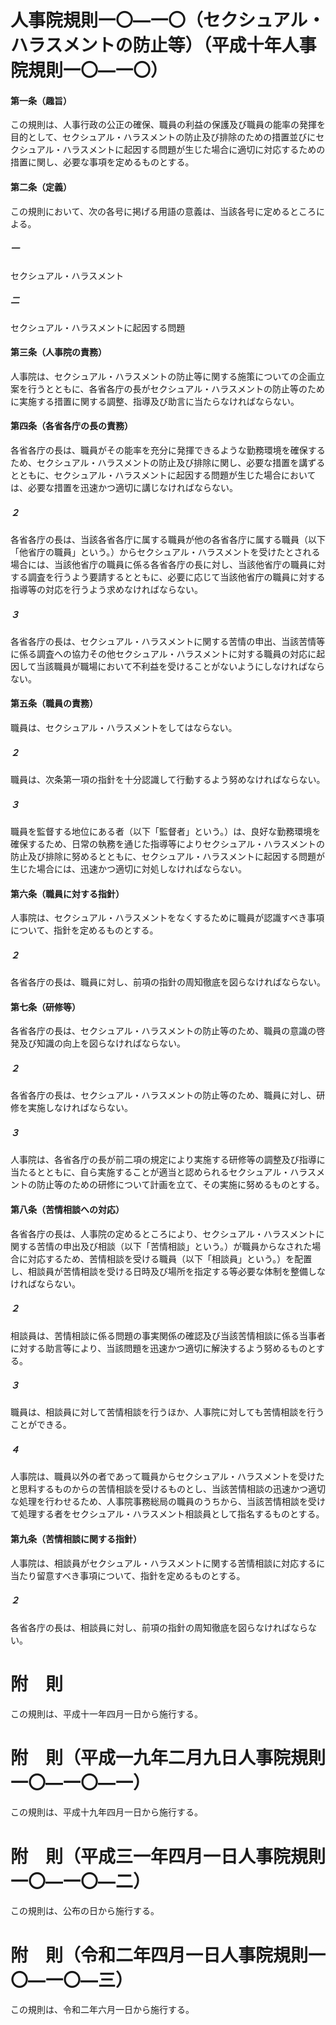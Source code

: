 # 人事院規則一〇―一〇（セクシュアル・ハラスメントの防止等）（平成十年人事院規則一〇―一〇）
#### 第一条（趣旨）
この規則は、人事行政の公正の確保、職員の利益の保護及び職員の能率の発揮を目的として、セクシュアル・ハラスメントの防止及び排除のための措置並びにセクシュアル・ハラスメントに起因する問題が生じた場合に適切に対応するための措置に関し、必要な事項を定めるものとする。
#### 第二条（定義）
この規則において、次の各号に掲げる用語の意義は、当該各号に定めるところによる。
##### 一
セクシュアル・ハラスメント
##### 二
セクシュアル・ハラスメントに起因する問題
#### 第三条（人事院の責務）
人事院は、セクシュアル・ハラスメントの防止等に関する施策についての企画立案を行うとともに、各省各庁の長がセクシュアル・ハラスメントの防止等のために実施する措置に関する調整、指導及び助言に当たらなければならない。
#### 第四条（各省各庁の長の責務）
各省各庁の長は、職員がその能率を充分に発揮できるような勤務環境を確保するため、セクシュアル・ハラスメントの防止及び排除に関し、必要な措置を講ずるとともに、セクシュアル・ハラスメントに起因する問題が生じた場合においては、必要な措置を迅速かつ適切に講じなければならない。
##### ２
各省各庁の長は、当該各省各庁に属する職員が他の各省各庁に属する職員（以下「他省庁の職員」という。）からセクシュアル・ハラスメントを受けたとされる場合には、当該他省庁の職員に係る各省各庁の長に対し、当該他省庁の職員に対する調査を行うよう要請するとともに、必要に応じて当該他省庁の職員に対する指導等の対応を行うよう求めなければならない。
##### ３
各省各庁の長は、セクシュアル・ハラスメントに関する苦情の申出、当該苦情等に係る調査への協力その他セクシュアル・ハラスメントに対する職員の対応に起因して当該職員が職場において不利益を受けることがないようにしなければならない。
#### 第五条（職員の責務）
職員は、セクシュアル・ハラスメントをしてはならない。
##### ２
職員は、次条第一項の指針を十分認識して行動するよう努めなければならない。
##### ３
職員を監督する地位にある者（以下「監督者」という。）は、良好な勤務環境を確保するため、日常の執務を通じた指導等によりセクシュアル・ハラスメントの防止及び排除に努めるとともに、セクシュアル・ハラスメントに起因する問題が生じた場合には、迅速かつ適切に対処しなければならない。
#### 第六条（職員に対する指針）
人事院は、セクシュアル・ハラスメントをなくするために職員が認識すべき事項について、指針を定めるものとする。
##### ２
各省各庁の長は、職員に対し、前項の指針の周知徹底を図らなければならない。
#### 第七条（研修等）
各省各庁の長は、セクシュアル・ハラスメントの防止等のため、職員の意識の啓発及び知識の向上を図らなければならない。
##### ２
各省各庁の長は、セクシュアル・ハラスメントの防止等のため、職員に対し、研修を実施しなければならない。
##### ３
人事院は、各省各庁の長が前二項の規定により実施する研修等の調整及び指導に当たるとともに、自ら実施することが適当と認められるセクシュアル・ハラスメントの防止等のための研修について計画を立て、その実施に努めるものとする。
#### 第八条（苦情相談への対応）
各省各庁の長は、人事院の定めるところにより、セクシュアル・ハラスメントに関する苦情の申出及び相談（以下「苦情相談」という。）が職員からなされた場合に対応するため、苦情相談を受ける職員（以下「相談員」という。）を配置し、相談員が苦情相談を受ける日時及び場所を指定する等必要な体制を整備しなければならない。
##### ２
相談員は、苦情相談に係る問題の事実関係の確認及び当該苦情相談に係る当事者に対する助言等により、当該問題を迅速かつ適切に解決するよう努めるものとする。
##### ３
職員は、相談員に対して苦情相談を行うほか、人事院に対しても苦情相談を行うことができる。
##### ４
人事院は、職員以外の者であって職員からセクシュアル・ハラスメントを受けたと思料するものからの苦情相談を受けるものとし、当該苦情相談の迅速かつ適切な処理を行わせるため、人事院事務総局の職員のうちから、当該苦情相談を受けて処理する者をセクシュアル・ハラスメント相談員として指名するものとする。
#### 第九条（苦情相談に関する指針）
人事院は、相談員がセクシュアル・ハラスメントに関する苦情相談に対応するに当たり留意すべき事項について、指針を定めるものとする。
##### ２
各省各庁の長は、相談員に対し、前項の指針の周知徹底を図らなければならない。
# 附　則
この規則は、平成十一年四月一日から施行する。
# 附　則（平成一九年二月九日人事院規則一〇―一〇―一）
この規則は、平成十九年四月一日から施行する。
# 附　則（平成三一年四月一日人事院規則一〇―一〇―二）
この規則は、公布の日から施行する。
# 附　則（令和二年四月一日人事院規則一〇―一〇―三）
この規則は、令和二年六月一日から施行する。
